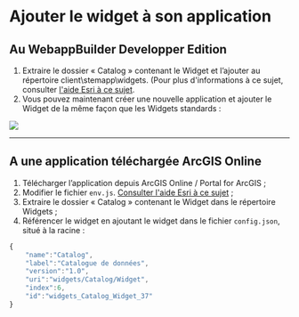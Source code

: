 # Ajouter le widget à son application

## Au WebappBuilder Developper Edition

1. Extraire le dossier « Catalog » contenant le Widget et l’ajouter au répertoire client\stemapp\widgets. \(Pour plus d'informations à ce sujet, consulter [l'aide Esri à ce sujet](https://developers.arcgis.com/web-appbuilder/guide/deploy-custom-widget-and-theme.htm).
2. Vous pouvez maintenant créer une nouvelle application et ajouter le Widget de la même façon que les Widgets standards :

![](../assets/widget_picker.png)

---

## A une application téléchargée ArcGIS Online

1. Télécharger l’application depuis ArcGIS Online / Portal for ArcGIS ;
2. Modifier le fichier `env.js`. [Consulter l'aide Esri à ce sujet](https://developers.arcgis.com/web-appbuilder/sample-code/change-url-of-arcgis-api-for-javascript.htm) ;
3. Extraire le dossier « Catalog » contenant le Widget dans le répertoire Widgets ;
4. Référencer le widget en ajoutant le widget dans le fichier `config.json`, situé à la racine :

```js
{
    "name":"Catalog",
    "label":"Catalogue de données",
    "version":"1.0",
    "uri":"widgets/Catalog/Widget",
    "index":6,
    "id":"widgets_Catalog_Widget_37"
}
```



